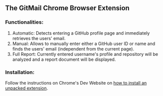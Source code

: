 The GitMail Chrome Browser Extension
---

### Functionalities:
1. Automatic: Detects entering a GitHub profile page and immediately retrieves the users' email.
2. Manual: Allows to manually enter either a GitHub user ID or name and finds the users' email (independent from the current page).
3. Full Report: Currently entered username's profile and repository will be analyzed and a report document will be displayed. 

### Installation:
Follow the instructions on Chrome's Dev Website on [how to install an unpacked extension](https://developer.chrome.com/docs/extensions/mv3/getstarted/#unpacked).
